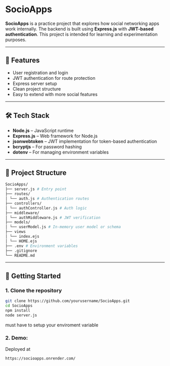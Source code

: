 # SocioApps

**SocioApps** is a practice project that explores how social networking apps work internally. The backend is built using **Express.js** with **JWT-based authentication**. This project is intended for learning and experimentation purposes.

---

## 🧠 Features

- User registration and login
- JWT authentication for route protection
- Express server setup
- Clean project structure
- Easy to extend with more social features

---

## 🛠️ Tech Stack

- **Node.js** – JavaScript runtime
- **Express.js** – Web framework for Node.js
- **jsonwebtoken** – JWT implementation for token-based authentication
- **bcryptjs** – For password hashing
- **dotenv** – For managing environment variables

---

## 📁 Project Structure

```bash
SocioApps/
├── server.js # Entry point
├── routes/
│ └── auth.js # Authentication routes
├── controllers/
│ └── authController.js # Auth logic
├── middleware/
│ └── authMiddleware.js # JWT verification
├── models/
│ └── userModel.js # In-memory user model or schema
├── views
│ └── index.ejs
│ └── HOME.ejs
├── .env # Environment variables
├── .gitignore
└── README.md

```


---

## 🚀 Getting Started

### 1. Clone the repository

```bash
git clone https://github.com/yourusername/SocioApps.git
cd SocioApps
npm install
node server.js
```
must have to setup your enviroment variable

### 2. Demo:
Deployed at 
```bash
https://socioapps.onrender.com/
```

